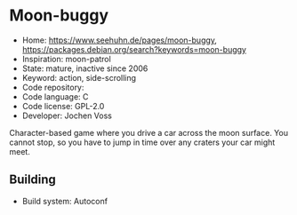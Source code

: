 # Moon-buggy

- Home: https://www.seehuhn.de/pages/moon-buggy, https://packages.debian.org/search?keywords=moon-buggy
- Inspiration: moon-patrol
- State: mature, inactive since 2006
- Keyword: action, side-scrolling
- Code repository: 
- Code language: C
- Code license: GPL-2.0
- Developer: Jochen Voss

Character-based game where you drive a car across the moon surface. You cannot stop, so you have to jump in time over any craters your car might meet.

## Building

- Build system: Autoconf
